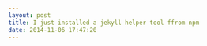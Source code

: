```yaml
---
layout: post
title: I just installed a jekyll helper tool ffrom npm
date: 2014-11-06 17:47:20
---
```

